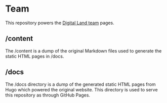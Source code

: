 # Team
This repository powers the [Digital Land team](https://digital-land.github.io/team) pages.

## /content
The /content is a dump of the original Markdown files used to generate the static HTML pages in /docs.

## /docs
The /docs directory is a dump of the generated static HTML pages from Hugo which powered the original website. This directory is used to serve this repository as through GitHub Pages.
